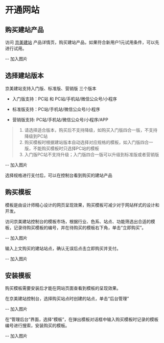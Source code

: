 # 开通网站

## 购买建站产品

访问 [京美建站](https://www.jdcloud.com/cn/products/jdcloud-site-short) 产品详情页，购买建站产品，如果符合新用户1元试用条件，可以先进行试用。




-- 加入图片






   
## 选择建站版本
   
京美建站支持入门版、标准版、营销版 三个版本

- 入门版支持：PC站 和 PC站/手机站/微信公众号/小程序

- 标准版支持：PC站/手机站/微信公众号/小程序

- 营销版支持: PC站/手机站/微信公众号/小程序/APP

> 1. 请选择适合版本，购买后不支持降级，如购买入门版四合一版，不支持降级到PC站
> 2. 购买模板时根据建站版本自动选择对应规格的模板，如入门版四合一版，不能购买模板时只选择PC站的模板
> 3. 入门版PC站不支持升级；入门版四合一版可以升级到标准版或者营销版





-- 加入图片



选择规格进行支付后，可以在控制台看到购买的建站产品








## 购买模板

模板是由设计师精心设计的网页呈现效果，购买模板可减少对于网站样式的设计和开发。

访问京美建站控制台的模板市场，根据行业、色系、站点、功能筛选出合适的模板，记录待购买模板的编号，并在待购买的模板右下角，单击“立即购买”。

-- 加入图片



输入上文购买的建站站点，确认无误后点击立即购买并支付。

-- 加入图片



## 安装模板


购买模板需要安装后才能在网站页面查看到模板的呈现效果。

在京美建站控制台，选择购买站点时创建的站点，单击“后台管理”



-- 加入图片



在“管理后台”界面，选择“模板”，在弹出模板对话框中输入购买模板时记录的模板编号进行搜索，安装购买的模板。



-- 加入图片






